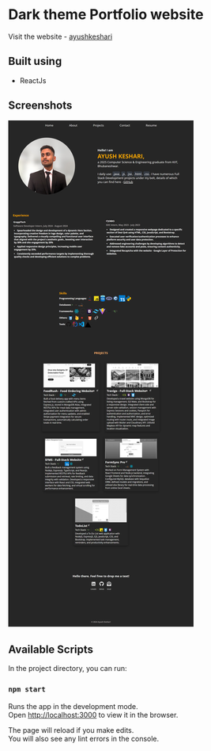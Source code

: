 # Dark theme Portfolio website

Visit the website - [ayushkeshari](https://ayushkeshari.github.io)


## Built using
- ReactJs

## Screenshots
![fullPageSS](https://github.com/ayush2-wd/ayushPortfolio/blob/master/fullPageSS.png)

## Available Scripts

In the project directory, you can run:

### `npm start`

Runs the app in the development mode.\
Open [http://localhost:3000](http://localhost:3000) to view it in the browser.

The page will reload if you make edits.\
You will also see any lint errors in the console.

